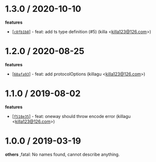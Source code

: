 
1.3.0 / 2020-10-10
==================

**features**
  * [[`c8fb1b8`](http://github.com/node-modules/connection/commit/c8fb1b80677e944cd6b8c976bb56675a623ed538)] - feat: add ts type definition (#5) (killa <<killa123@126.com>>)

1.2.0 / 2020-08-25
==================

**features**
  * [[`60afa93`](http://github.com/node-modules/connection/commit/60afa939ea28bc637ef76c2ce6226f293df61e08)] - feat: add protocolOptions (killagu <<killa123@126.com>>)

1.1.0 / 2019-08-02
==================

**features**
  * [[`f518e35`](http://github.com/node-modules/connection/commit/f518e351dc6e7d7069e15d42e692d7b9c083c5e4)] - feat: oneway should throw encode error (killagu <<killa123@126.com>>)

1.0.0 / 2019-03-19
==================

**others**
,fatal: No names found, cannot describe anything.

